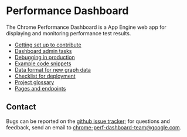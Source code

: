 # Performance Dashboard

The Chrome Performance Dashboard is a App Engine web app for displaying
and monitoring performance test results.

 - [Getting set up to contribute](/dashboard/docs/getting-set-up.md)
 - [Dashboard admin tasks](/dashboard/docs/admin-tasks.md)
 - [Debugging in production](/dashboard/docs/cloud-debugger.md)
 - [Example code snippets](/dashboard/docs/code-snippets.md)
 - [Data format for new graph data](/dashboard/docs/data-format.md)
 - [Checklist for deployment](/dashboard/docs/deploy-checklist.md)
 - [Project glossary](/dashboard/docs/glossary.md)
 - [Pages and endpoints](/dashboard/docs/pages-and-endpoints.md)

## Contact

Bugs can be reported on the
[github issue tracker](https://github.com/catapult-project/catapult/issues);
for questions and feedback,
send an email to chrome-perf-dashboard-team@google.com.
